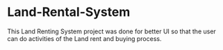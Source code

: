 # Land-Rental-System
This Land Renting System project was done for better UI so that the user can do activities of the Land rent and buying process. 
